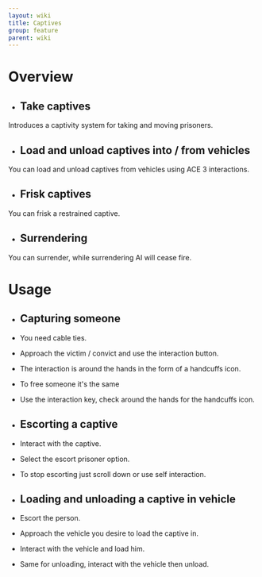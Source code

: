 ```yaml
---
layout: wiki
title: Captives
group: feature
parent: wiki
---
```

# Overview
- ## Take captives
Introduces a captivity system for taking and moving prisoners.

- ## Load and unload captives into / from vehicles
You can load and unload captives from vehicles using ACE 3 interactions.

- ## Frisk captives
You can frisk a restrained captive.

- ## Surrendering
You can surrender, while surrendering AI will cease fire.

# Usage
- ## Capturing someone
 - You need cable ties.
 - Approach the victim / convict and use the interaction button.
 - The interaction is around the hands in the form of a handcuffs icon.
 - To free someone it's the same
 - Use the interaction key, check around the hands for the handcuffs icon.
 
- ## Escorting a captive
 - Interact with the captive.
 - Select the escort prisoner option.
 - To stop escorting just scroll down or use self interaction.

- ## Loading and unloading a captive in  vehicle
 - Escort the person.
 - Approach the vehicle you desire to load the captive in.
 - Interact with the vehicle and load him.
 - Same for unloading, interact with the vehicle then unload.
